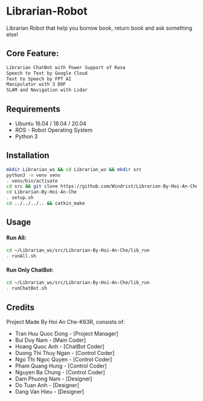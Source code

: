 Librarian-Robot
=
Librarian Robot that help you borrow book, return book and ask something else!

## Core Feature:

```bash
Librarian ChatBot with Power Support of Rasa
Speech to Text by Google Cloud
Text to Speech by FPT AI
Manipulator with 3 DOF
SLAM and Navigation with Lidar
```

## Requirements
- Ubuntu 16.04 / 18.04 / 20.04
- ROS - Robot Operating System
- Python 3

## Installation
```bash
mkdir Librarian_ws && cd Librarian_ws && mkdir src
python3 -m venv venv
. venv/bin/activate
cd src && git clone https://github.com/Windrist/Librarian-By-Hoi-An-Che
cd Librarian-By-Hoi-An-Che
. setup.sh
cd ../../../.. && catkin_make
```

## Usage

#### Run All:
```bash
cd ~/Librarian_ws/src/Librarian-By-Hoi-An-Che/lib_run
. runAll.sh
```
#### Run Only ChatBot:
```bash
cd ~/Librarian_ws/src/Librarian-By-Hoi-An-Che/lib_run
. runChatBot.sh
```

## Credits
Project Made By Hoi An Che-K63R, consists of:

- Tran Huu Quoc Dong - [Project Manager]
- Bui Duy Nam - [Main Coder]
- Hoang Quoc Anh - [ChatBot Coder]
- Duong Thi Thuy Ngan - [Control Coder]
- Ngo Thi Ngoc Quyen - [Control Coder]
- Pham Quang Hung - [Control Coder]
- Nguyen Ba Chung - [Control Coder]
- Dam Phuong Nam - [Designer]
- Do Tuan Anh - [Designer]
- Dang Van Hieu - [Designer]

